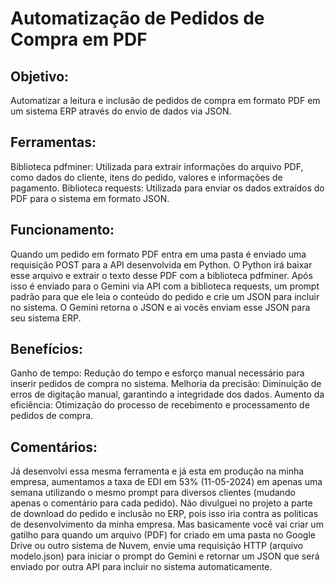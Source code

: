 # **Automatização de Pedidos de Compra em PDF**

## **Objetivo:**

Automatizar a leitura e inclusão de pedidos de compra em formato PDF em um sistema ERP através do envio de dados via JSON.

## **Ferramentas:**

Biblioteca pdfminer: Utilizada para extrair informações do arquivo PDF, como dados do cliente, itens do pedido, valores e informações de pagamento.
Biblioteca requests: Utilizada para enviar os dados extraídos do PDF para o sistema em formato JSON.

## **Funcionamento:**

Quando um pedido em formato PDF entra em uma pasta é enviado uma requisição POST para a API desenvolvida em Python.
O Python irá baixar esse arquivo e extrair o texto desse PDF com a biblioteca pdfminer.
Após isso é enviado para o Gemini via API com a biblioteca requests, um prompt padrão para que ele leia o conteúdo do pedido e crie um JSON para incluir no sistema.
O Gemini retorna o JSON e ai vocês enviam esse JSON para seu sistema ERP.


## **Benefícios:**

Ganho de tempo: Redução do tempo e esforço manual necessário para inserir pedidos de compra no sistema.
Melhoria da precisão: Diminuição de erros de digitação manual, garantindo a integridade dos dados.
Aumento da eficiência: Otimização do processo de recebimento e processamento de pedidos de compra.

## **Comentários:**

Já desenvolvi essa mesma ferramenta e já esta em produção na minha empresa, aumentamos a taxa de EDI em 53% (11-05-2024) em apenas uma semana utilizando o mesmo prompt para diversos clientes (mudando apenas o comentário para cada pedido).
Não divulguei no projeto a parte de download do pedido e inclusão no ERP, pois isso iria contra as politicas de desenvolvimento da minha empresa. Mas basicamente você vai criar um gatilho para quando um arquivo (PDF) for criado em uma pasta no Google Drive ou outro sistema de Nuvem, envie uma requisição HTTP (arquivo modelo.json) para iniciar o prompt do Gemini e retornar um JSON que será enviado por outra API para incluir no sistema automaticamente.
